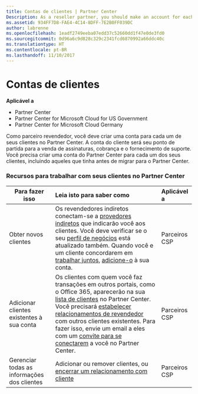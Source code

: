 ```yaml
---
title: Contas de clientes | Partner Center
Description: As a reseller partner, you should make an account for each of your customers in Partner Center. The customer account will be your starting point for selling subscriptions, billing, and providing support.
ms.assetid: 934FF7D8-FAE4-4C14-8DFF-7E2B0FF039DC
author: labrenne
ms.openlocfilehash: 1eadf2749eeba07edd37c52660dd1f47e0de3fd0
ms.sourcegitcommit: 0d96a6c9d828c329c2341fcd6870992a66ddc40c
ms.translationtype: HT
ms.contentlocale: pt-BR
ms.lasthandoff: 11/10/2017
---
```

# <a name="customer-accounts"></a>Contas de clientes

**Aplicável a**

-  Partner Center
-  Partner Center for Microsoft Cloud for US Government
-  Partner Center for Microsoft Cloud Germany

Como parceiro revendedor, você deve criar uma conta para cada um de seus clientes no Partner Center. A conta do cliente será seu ponto de partida para a venda de assinaturas, cobrança e o fornecimento de suporte. Você precisa criar uma conta do Partner Center para cada um dos seus clientes, incluindo aqueles que tinha antes de migrar para o Partner Center.

### <a name="resources-for-working-with-your-customers-on-partner-center"></a>Recursos para trabalhar com seus clientes no Partner Center

|**Para fazer isso**   |**Leia isto para saber como**   |**Aplicável a**|
|-----------------|:----------------------------|:--------------|
|Obter novos clientes|Os revendedores indiretos conectam-se a [provedores indiretos](indirect-reseller-tasks-in-partner-center.md) que indicarão você aos clientes. Você deve verificar se o seu [perfil de negócios](create-a-marketing-profile.md) está atualizado também. Quando você e um cliente concordarem em [trabalhar juntos](responding-to-referrals.md), [adicione-o](add-a-new-customer.md) à sua conta.|Parceiros CSP|
|Adicionar clientes existentes à sua conta   | Os clientes com quem você faz transações em outros portais, como o Office 365, aparecerão na sua [lista de clientes](see-your-customer-list.md) no Partner Center. Você precisará [estabelecer relacionamentos de revendedor](indirect-reseller-tasks-in-partner-center.md) com outros clientes existentes. Para fazer isso, envie um email a eles com um [convite para se conectarem](responding-to-referrals.md) a você no Partner Center.   | Parceiros CSP   |
|Gerenciar todas as informações dos clientes   | Adicionar ou remover clientes, ou [encerrar um relacionamento com cliente](remove-a-relationship.md)|   Parceiros CSP |